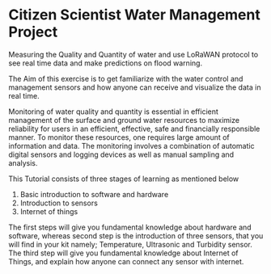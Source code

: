 # Citizen Scientist Water Management Project

Measuring the Quality and Quantity of water and use LoRaWAN protocol to see real time data and make predictions on flood warning.

The Aim of this exercise is to get familiarize with the water control and management sensors and how anyone can receive and visualize the data in real time.


Monitoring of water quality and quantity is essential in efficient management of the surface and ground water resources to maximize reliability for users in an efficient, effective, safe and financially responsible manner. To monitor these resources, one requires large amount of information and data. The monitoring involves a combination of automatic digital sensors and logging devices as well as manual sampling and analysis.

This Tutorial consists of three stages of learning as mentioned below
1. Basic introduction to software and hardware
2. Introduction to sensors
3. Internet of things

The first steps will give you fundamental knowledge about hardware and software, whereas second step is the introduction of three sensors, that you will find in your kit namely; Temperature, Ultrasonic and Turbidity sensor. The third step will give you fundamental knowledge about Internet of Things, and explain how anyone can connect any sensor with internet.
